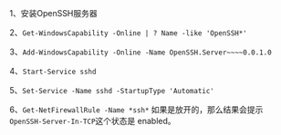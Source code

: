 1、安装OpenSSH服务器

2、`Get-WindowsCapability -Online | ? Name -like 'OpenSSH*'`

3、`Add-WindowsCapability -Online -Name OpenSSH.Server~~~~0.0.1.0`


4、`Start-Service sshd`

5、`Set-Service -Name sshd -StartupType 'Automatic'`

6、`Get-NetFirewallRule -Name *ssh*`
如果是放开的，那么结果会提示 `OpenSSH-Server-In-TCP`这个状态是 enabled。